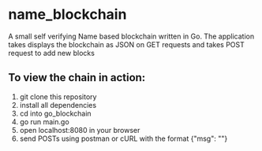 # name_blockchain
A small self verifying Name based blockchain written in Go. The application takes displays the blockchain as JSON on GET requests and takes POST request to add new
blocks

## To view the chain in action:
1. git clone this repository
2. install all dependencies
3. cd into go_blockchain
4. go run main.go
5. open localhost:8080 in your browser
6. send POSTs using postman or cURL with the format {"msg": "<name>"}

